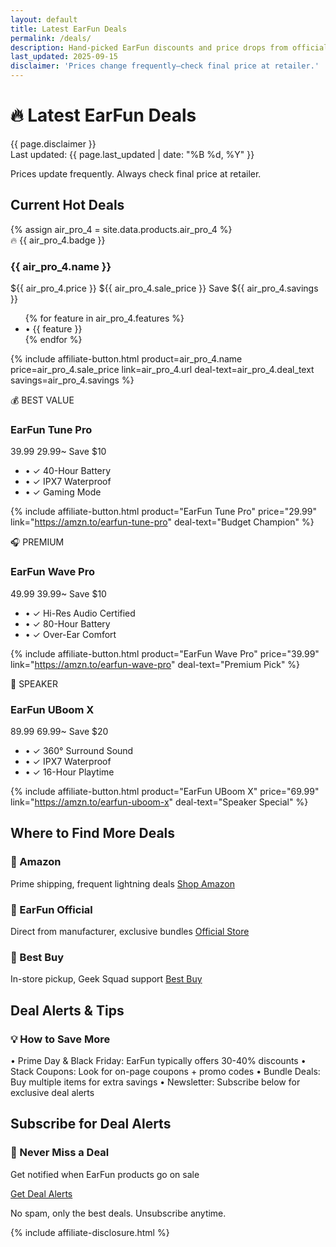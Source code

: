 ```yaml
---
layout: default
title: Latest EarFun Deals
permalink: /deals/
description: Hand-picked EarFun discounts and price drops from official store and retailers.
last_updated: 2025-09-15
disclaimer: 'Prices change frequently—check final price at retailer.'
---
```


# 🔥 Latest EarFun Deals

<div class="deal-disclaimer">{{ page.disclaimer }}</div>
<div class="last-updated">Last updated: {{ page.last_updated | date: "%B %d, %Y" }}</div>

Prices update frequently. Always check final price at retailer.

## Current Hot Deals

<div class="deals-grid">
  <!-- Air Pro 4 Deal - Now using centralized data -->
  {% assign air_pro_4 = site.data.products.air_pro_4 %}
  <div class="deal-card featured">
    <div class="deal-badge">🔥 {{ air_pro_4.badge }}</div>
    <h3>{{ air_pro_4.name }}</h3>
    <div class="price-section">
      <span class="old-price">${{ air_pro_4.price }}</span>
      <span class="new-price">${{ air_pro_4.sale_price }}</span>
      <span class="savings">Save ${{ air_pro_4.savings }}</span>
    </div>
    <ul class="features">
      {% for feature in air_pro_4.features %}
        <li>• {{ feature }}</li>
      {% endfor %}
    </ul>
    {% include affiliate-button.html product=air_pro_4.name price=air_pro_4.sale_price link=air_pro_4.url deal-text=air_pro_4.deal_text savings=air_pro_4.savings %}
  </div>

  <!-- Tune Pro Deal - Original hardcoded format -->
  💰 BEST VALUE
  ### EarFun Tune Pro
  $39.99 ~$29.99~ Save $10
  
  * • ✓ 40-Hour Battery
  * • ✓ IPX7 Waterproof
  * • ✓ Gaming Mode
  
  {% include affiliate-button.html product="EarFun Tune Pro" price="29.99" link="https://amzn.to/earfun-tune-pro" deal-text="Budget Champion" %}

  <!-- Wave Pro Deal - Original hardcoded format -->
  🎧 PREMIUM
  ### EarFun Wave Pro
  $49.99 ~$39.99~ Save $10
  
  * • ✓ Hi-Res Audio Certified
  * • ✓ 80-Hour Battery
  * • ✓ Over-Ear Comfort
  
  {% include affiliate-button.html product="EarFun Wave Pro" price="39.99" link="https://amzn.to/earfun-wave-pro" deal-text="Premium Pick" %}

  <!-- UBoom X Deal - Original hardcoded format -->
  📱 SPEAKER
  ### EarFun UBoom X
  $89.99 ~$69.99~ Save $20
  
  * • ✓ 360° Surround Sound
  * • ✓ IPX7 Waterproof
  * • ✓ 16-Hour Playtime
  
  {% include affiliate-button.html product="EarFun UBoom X" price="69.99" link="https://amzn.to/earfun-uboom-x" deal-text="Speaker Special" %}
</div>

## Where to Find More Deals

### 🛒 Amazon
Prime shipping, frequent lightning deals
[Shop Amazon](https://www.amazon.com/stores/EarFun/page/2E1CAEEB-E452-4379-8019-38EC098B402F)

### 🏪 EarFun Official
Direct from manufacturer, exclusive bundles
[Official Store](https://www.myearfun.com/collections/earbuds)

### 🔵 Best Buy
In-store pickup, Geek Squad support
[Best Buy](https://www.bestbuy.com/site/searchpage.jsp?st=earfun)

## Deal Alerts & Tips

### 💡 How to Save More

• Prime Day & Black Friday: EarFun typically offers 30-40% discounts
• Stack Coupons: Look for on-page coupons + promo codes
• Bundle Deals: Buy multiple items for extra savings
• Newsletter: Subscribe below for exclusive deal alerts

## Subscribe for Deal Alerts

### 🔔 Never Miss a Deal

Get notified when EarFun products go on sale

[Get Deal Alerts](#subscribe)

No spam, only the best deals. Unsubscribe anytime.

{% include affiliate-disclosure.html %}
